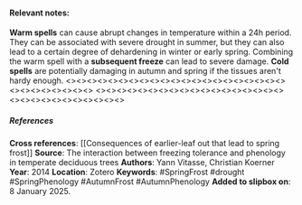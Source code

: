 #### **Relevant notes**:
**Warm spells** can cause abrupt changes in temperature within a 24h period. They can be associated with severe drought in summer, but they can also lead to a certain degree of dehardening in winter or early spring. Combining the warm spell with a **subsequent freeze** can lead to severe damage. **Cold spells** are potentially damaging in autumn and spring if the tissues aren't hardy enough.
<><><><><><><><><><><><><><><><><><><><><><><><><><><><><>
<><><><><><><><><><><><><><><><><><><><><><><><><><><><><>
##### References
**Cross references**: 
[[Consequences of earlier-leaf out that lead to spring frost]]
**Source**: The interaction between freezing tolerance and phenology in temperate deciduous trees
**Authors**: Yann Vitasse, Christian Koerner
**Year**: 2014
**Location**: Zotero
**Keywords**: #SpringFrost #drought #SpringPhenology #AutumnFrost #AutumnPhenology 
**Added to slipbox on**: 8 January 2025. 
